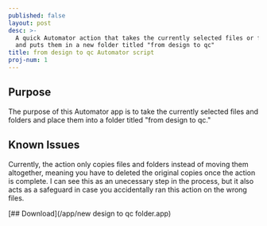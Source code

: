 ```yaml
---
published: false
layout: post
desc: >-
  A quick Automator action that takes the currently selected files or folders
  and puts them in a new folder titled "from design to qc"
title: from design to qc Automator script
proj-num: 1
---
```

## Purpose

The purpose of this Automator app is to take the currently selected files and folders and place them into a folder titled "from design to qc."

## Known Issues

Currently, the action only copies files and folders instead of moving them altogether, meaning you have to deleted the original copies once the action is complete. I can see this as an unecessary step in the process, but it also acts as a safeguard in case you accidentally ran this action on the wrong files.

[## Download](/app/new design to qc folder.app)